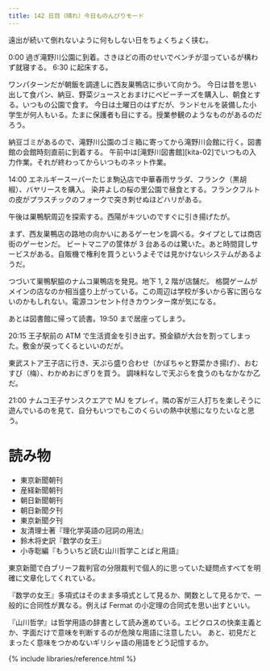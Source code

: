 ```yaml
---
title: 142 日目（晴れ）今日ものんびりモード
---
```


遠出が続いて倒れないように何もしない日をちょくちょく挟む。

0:00 過ぎ滝野川公園に到着。さきほどの雨のせいでベンチが湿っているが構わず就寝する。
6:30 に起床する。

ワンパターンだが朝飯を調達しに西友巣鴨店に歩いて向かう。
今日は昔を思い出して食パン、納豆、野菜ジュースとおまけにベビーチーズを購入し、朝食とする。いつもの公園で食す。
今日は土曜日のはずだが、ランドセルを装備した小学生が何人もいる。たまに保護者も目にする。授業参観のようなものがあるのだろう。

納豆ゴミがあるので、滝野川公園のゴミ箱に寄ってから滝野川会館に行く。図書館の会館時刻直前に到着する。
午前中は[滝野川図書館][kita-02]でいつもの入力作業。それが終わってからいつものネット作業。

14:00 エネルギースーパーたじま駒込店で中華春雨サラダ、フランク（黒胡椒）、バヤリースを購入。
染井よしの桜の里公園で昼食とする。フランクフルトの皮がプラスチックのフォークで突き刺せぬほどハリがある。

午後は巣鴨駅周辺を探索する。西陽がキツいのですぐに引き揚げたが。

まず、西友巣鴨店の路地の向かいにあるゲーセンを調べる。タイプとしては商店街のゲーセンだ。
ビートマニアの筐体が 3 台あるのは驚いた。あと時間貸しサービスがある。自販機で権利を買うというよそでは見かけないシステムがあるようだ。

つづいて巣鴨駅脇のナムコ巣鴨店を発見。地下 1, 2 階が店舗だ。
格闘ゲームがメインの店なのか相当盛り上がっている。この周辺は学校が多いから客に困らないのかもしれない。電源コンセント付きカウンター席が気になる。

あとは図書館に帰って読書。19:50 まで居座ってしまう。

20:15 王子駅前の ATM で生活資金を引き出す。預金額が大台を割ってしまった。敷金が戻ってくるといいのだが。

東武ストア王子店に行き、天ぷら盛り合わせ（かぼちゃと野菜かき揚げ）、おむすび（梅）、わかめおにぎりを買う。
調味料なしで天ぷらを食うのもなかなか乙だ。

21:00 ナムコ王子サンスクエアで MJ をプレイ。隣の客が三人打ちを楽しそうに遊んでいるのを見て、自分もいつでもこのくらいの熱中状態になりたいなと思う。

# 読み物

* 東京新聞朝刊
* 産経新聞朝刊
* 朝日新聞朝刊
* 朝日新聞夕刊
* 東京新聞夕刊
* 友清理士著『理化学英語の冠詞の用法』
* 鈴木将史訳『数学の女王』
* 小寺聡編『もういちど読む山川哲学ことばと用語』

東京新聞で白ブリーフ裁判官の分限裁判で個人的に思っていた疑問点すべてを明確に文章化してくれている。

『数学の女王』多項式はそのまま多項式として見るか、関数として見るかで、一般的に合同性が異なる。例えば Fermat の小定理の合同式を思い出すといい。

『山川哲学』は哲学用語の辞書として読み進めている。エピクロスの快楽主義とか、字面だけで意味を判断するのが危険な用語に注意したい。
あと、初見だとまったく意味をつかめないギリシャ語の用語をどう記憶するか。

{% include libraries/reference.html %}
